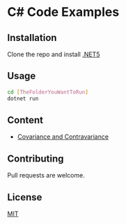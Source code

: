 # C# Code Examples

## Installation
Clone the repo and install [.NET5](https://dotnet.microsoft.com/download/dotnet/5.0)

## Usage
```bash
cd [TheFolderYouWantToRun]
dotnet run
```

## Content

- [Covariance and Contravariance](CovarianceAndContravariance/README.md)


## Contributing
Pull requests are welcome. 

## License
[MIT](LICENSE)